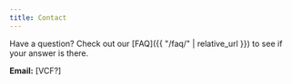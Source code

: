 ```yaml
---
title: Contact
---
```


Have a question? Check out our [FAQ]({{ "/faq/" | relative_url }}) to see if your answer is there.

**Email:** [VCF?]
